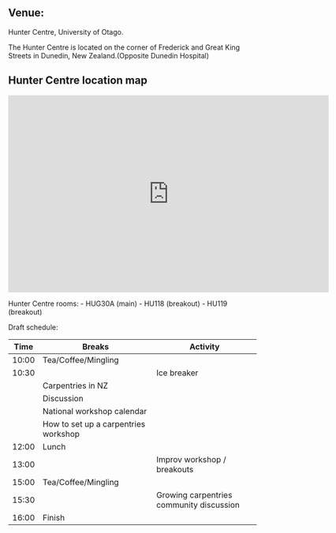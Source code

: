 ## Venue:
Hunter Centre, University of Otago.

The Hunter Centre is located on the corner of Frederick and Great King Streets in Dunedin, New Zealand.(Opposite Dunedin Hospital)

<div id="content">
	<h2>Hunter Centre location map</h2> <p class="fullwidthimage noborder"><iframe allowfullscreen="" style="border:0" src="https://www.google.com/maps/embed?pb=!1m18!1m12!1m3!1d2778.1587784450094!2d170.50696961647813!3d-45.86813284379679!2m3!1f0!2f0!3f0!3m2!1i1024!2i768!4f13.1!3m3!1m2!1s0xa82eac6dc69f8591%3A0x32bb51f6bd957c7!2sHunter+Centre+Great+King+St%2C+North+Dunedin%2C+Dunedin+9016!5e0!3m2!1sen!2snz!4v1470783594215" width="650" height="400" frameborder="0"></iframe></p>

</div>

Hunter Centre rooms:
    - HUG30A (main)
    - HU118 (breakout)
    - HU119 (breakout)


Draft schedule:

Time  | Breaks | Activity
---|---|---
10:00 | Tea/Coffee/Mingling |
10:30 || Ice breaker |
||Carpentries in NZ
 ||  Discussion                 
 ||  National workshop calendar 
 ||  How to set up a carpentries workshop 
12:00 | Lunch |
13:00 || Improv workshop / breakouts
15:00 | Tea/Coffee/Mingling|
15:30 | |Growing carpentries community discussion
16:00 | Finish |
